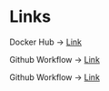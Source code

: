 # Links

Docker Hub -> [Link](https://hub.docker.com/repository/docker/sebimih/tremend/general)

Github Workflow -> [Link](https://github.com/sebimih13/Tremend-Tasks/blob/main/.github/workflows/main.yml)

Github Workflow -> [Link](https://github.com/sebimih13/Tremend-Tasks/actions)
